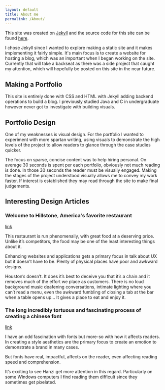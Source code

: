 ```yaml
---
layout: default
title: About me
permalink: /About/
---
```


This site was created on [Jekyll](https://github.com/jekyll/jekyll) and the source code for this site can be found [here](https://github.com/prisaki/portfolio).

I chose Jekyll since I wanted to explore making a static site and it makes implementing it fairly simple. It's main focus is to create a website for hosting a blog, which was an important when I began working on the site. Currently that will take a backseat as there was a side project that caught my attention, which will hopefully be posted on this site in the near future.

## Making a Portfolio

This site is entirely done with CSS and HTML with Jekyll adding backend operations to build a blog. I previously studied Java and C in undergraduate however never got to investigate with building visuals.

## Portfolio Design

One of my weaknesses is visual design. For the portfolio I wanted to experiment with more spartan writing, using visuals to demonstrate the high levels of the project to allow readers to glance through the case studies quicker.

The focus on sparse, concise content was to help hiring personal. On average 30 seconds is spent per each portfolio, obviously not much reading is done. In those 30 seconds the reader must be visually engaged. Making the stages of the project understood visually allows me to convey my work faster. If interest is established they may read through the site to make final judgements.

## Interesting Design Articles

### Welcome to Hillstone, America's favorite restaurant

[link](https://www.bonappetit.com/restaurants-travel/article/hillstone)

This restaurant is run phenomenally, with great food at a deserving price. Unlike it’s competitors, the food may be one of the least interesting things about it.

Enhancing websites and applications gets a primary focus in talk about UX but it doesn’t have to be. Plenty of physical places have poor and awkward designs. 

Houston’s doesn’t. It does it’s best to deceive you that it’s a chain and it removes much of the effort we place as customers. There is no loud background music deafening conversations, intimate lighting where you can’t read a menu, even the awkward fumbling of closing a tab at the bar when a table opens up… It gives a place to eat and enjoy it.

### The long incredibly tortuous and fascinating process of creating a chinese font

[link](https://qz.com/522079/the-long-incredibly-tortuous-and-fascinating-process-of-creating-a-chinese-font/)  

I have an odd fascination with fonts but more-so with how it affects readers. In creating a style aesthetics are the primary focus to create an emotion to demonstrate a brand in many cases.

But fonts have real, impactful, affects on the reader, even affecting reading speed and comprehension.

It’s exciting to see Hanzi get more attention in this regard. Particularly on some Windows computers I find reading them difficult since they sometimes get pixelated.